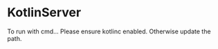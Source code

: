 # KotlinServer
To run with cmd...
Please ensure kotlinc enabled. Otherwise update the path.
``` kotlinc Server.kt -include-runtime -d Server.jar   
